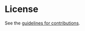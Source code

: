 # License

See the
[guidelines for contributions](https://github.com/cdh4u/draft-sip-push/blob/master/CONTRIBUTING.md).

